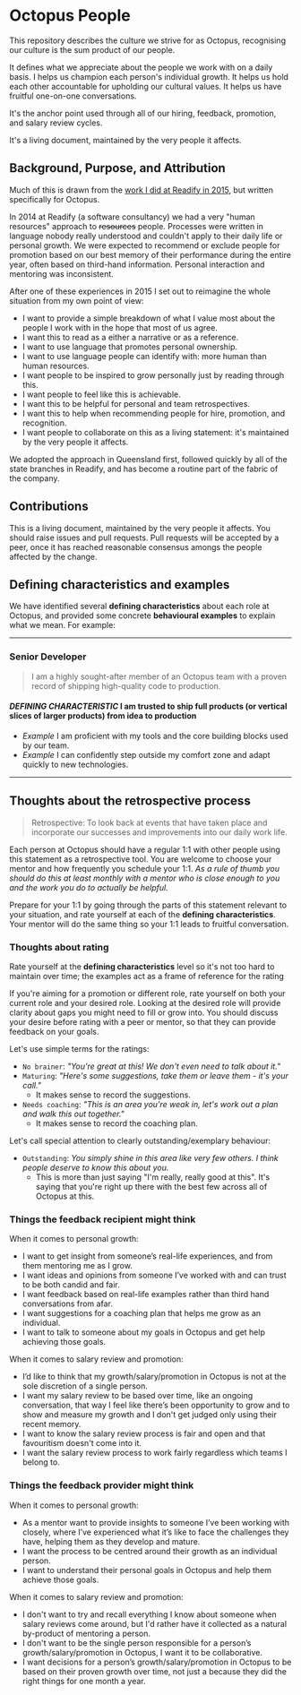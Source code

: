 # Octopus People

This repository describes the culture we strive for as Octopus, recognising our culture is the sum product of our people.

It defines what we appreciate about the people we work with on a daily basis. I helps us champion each person's individual growth. It helps us hold each other accountable for upholding our cultural values. It helps us have fruitful one-on-one conversations.

It's the anchor point used through all of our hiring, feedback, promotion, and salary review cycles.

It's a living document, maintained by the very people it affects.

## Background, Purpose, and Attribution

Much of this is drawn from the [work I did at Readify in 2015](https://github.com/Readify/madskillz), but written specifically for Octopus.

In 2014 at Readify (a software consultancy) we had a very "human resources" approach to ~~resources~~ people. Processes were written in language nobody really understood and couldn't apply to their daily life or personal growth. We were expected to recommend or exclude people for promotion based on our best memory of their performance during the entire year, often based on third-hand information. Personal interaction and mentoring was inconsistent.

After one of these experiences in 2015 I set out to reimagine the whole situation from my own point of view:

- I want to provide a simple breakdown of what I value most about the people I work with in the hope that most of us agree.
- I want this to read as a either a narrative or as a reference.
- I want to use language that promotes personal ownership.
- I want to use language people can identify with: more human than human resources.
- I want people to be inspired to grow personally just by reading through this.
- I want people to feel like this is achievable.
- I want this to be helpful for personal and team retrospectives.
- I want this to help when recommending people for hire, promotion, and recognition.
- I want people to collaborate on this as a living statement: it's maintained by the very people it affects.

We adopted the approach in Queensland first, followed quickly by all of the state branches in Readify, and has become a routine part of the fabric of the company.

## Contributions

This is a living document, maintained by the very people it affects. You should raise issues and pull requests. Pull requests will be accepted by a peer, once it has reached reasonable consensus amongs the people affected by the change.

## Defining characteristics and examples

We have identified several **defining characteristics** about each role at Octopus, and provided some concrete **behavioural examples** to explain what we mean. For example:

---

### Senior Developer

> I am a highly sought-after member of an Octopus team with a proven record of shipping high-quality code to production.

#### _DEFINING CHARACTERISTIC_ I am trusted to ship full products (or vertical slices of larger products) from idea to production

- _Example_ I am proficient with my tools and the core building blocks used by our team.
- _Example_ I can confidently step outside my comfort zone and adapt quickly to new technologies.

---

## Thoughts about the retrospective process

> Retrospective: To look back at events that have taken place and incorporate our successes and improvements into our daily work life.

Each person at Octopus should have a regular 1:1 with other people using this statement as a retrospective tool. You are welcome to choose your mentor and how frequently you schedule your 1:1. _As a rule of thumb you should do this at least monthly with a mentor who is close enough to you and the work you do to actually be helpful._

Prepare for your 1:1 by going through the parts of this statement relevant to your situation, and rate yourself at each of the **defining characteristics**. Your mentor will do the same thing so your 1:1 leads to fruitful conversation.

### Thoughts about rating

Rate yourself at the **defining characteristics** level so it's not too hard to maintain over time; the examples act as a frame of reference for the rating

If you're aiming for a promotion or different role, rate yourself on both your current role and your desired role. Looking at the desired role will provide clarity about gaps you might need to fill or grow into. You should discuss your desire before rating with a peer or mentor, so that they can provide feedback on your goals.

Let's use simple terms for the ratings:

- `No brainer`: _"You're great at this! We don't even need to talk about it."_
- `Maturing`: _"Here's some suggestions, take them or leave them - it's your call."_
  - It makes sense to record the suggestions.
- `Needs coaching`: _"This is an area you're weak in, let's work out a plan and walk this out together."_
  - It makes sense to record the coaching plan.

Let's call special attention to clearly outstanding/exemplary behaviour:

- `Outstanding`: _You simply shine in this area like very few others. I think people deserve to know this about you._
  - This is more than just saying "I'm really, really good at this". It's saying that you're right up there with the best few across all of Octopus at this.

### Things the feedback recipient might think

When it comes to personal growth:

- I want to get insight from someone’s real-life experiences, and from them mentoring me as I grow.
- I want ideas and opinions from someone I’ve worked with and can trust to be both candid and fair.
- I want feedback based on real-life examples rather than third hand conversations from afar.
- I want suggestions for a coaching plan that helps me grow as an individual.
- I want to talk to someone about my goals in Octopus and get help achieving those goals.

When it comes to salary review and promotion:

- I’d like to think that my growth/salary/promotion in Octopus is not at the sole discretion of a single person.
- I want my salary review to be based over time, like an ongoing conversation, that way I feel like there’s been opportunity to grow and to show and measure my growth and I don't get judged only using their recent memory.
- I want to know the salary review process is fair and open and that favouritism doesn't come into it.
- I want the salary review process to work fairly regardless which teams I belong to.

### Things the feedback provider might think

When it comes to personal growth:

- As a mentor want to provide insights to someone I’ve been working with closely, where I’ve experienced what it’s like to face the challenges they have, helping them as they develop and mature.
- I want the process to be centred around their growth as an individual person.
- I want to understand their personal goals in Octopus and help them achieve those goals.

When it comes to salary review and promotion:

- I don't want to try and recall everything I know about someone when salary reviews come around, but I'd rather have it collected as a natural by-product of mentoring a person.
- I don't want to be the single person responsible for a person’s growth/salary/promotion in Octopus, I want it to be collaborative.
- I want decisions for a person’s growth/salary/promotion in Octopus to be based on their proven growth over time, not just a because they did the right things for one month a year.
